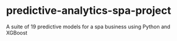 # predictive-analytics-spa-project
A suite of 19 predictive models for a spa business using Python and XGBoost
